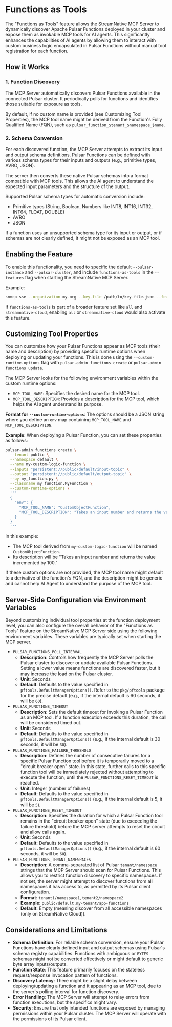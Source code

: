 # Functions as Tools

The "Functions as Tools" feature allows the StreamNative MCP Server to dynamically discover Apache Pulsar Functions deployed in your cluster and expose them as invokable MCP tools for AI agents. This significantly enhances the capabilities of AI agents by allowing them to interact with custom business logic encapsulated in Pulsar Functions without manual tool registration for each function.

## How it Works

### 1. Function Discovery
The MCP Server automatically discovers Pulsar Functions available in the connected Pulsar cluster. It periodically polls for functions and identifies those suitable for exposure as tools.

By default, if no custom name is provided (see Customizing Tool Properties), the MCP tool name might be derived from the Function's Fully Qualified Name (FQN), such as `pulsar_function_$tenant_$namespace_$name`.

### 2. Schema Conversion
For each discovered function, the MCP Server attempts to extract its input and output schema definitions. Pulsar Functions can be defined with various schema types for their inputs and outputs (e.g., primitive types, AVRO, JSON).

The server then converts these native Pulsar schemas into a format compatible with MCP tools. This allows the AI agent to understand the expected input parameters and the structure of the output.

Supported Pulsar schema types for automatic conversion include:
*   Primitive types (String, Boolean, Numbers like INT8, INT16, INT32, INT64, FLOAT, DOUBLE)
*   AVRO
*   JSON

If a function uses an unsupported schema type for its input or output, or if schemas are not clearly defined, it might not be exposed as an MCP tool.

## Enabling the Feature
To enable this functionality, you need to specific the default `--pulsar-instance` and `--pulsar-cluster`, and include `functions-as-tools` in the `--features` flag when starting the StreamNative MCP Server.

Example:
```bash
snmcp sse --organization my-org --key-file /path/to/key-file.json --features pulsar-admin,pulsar-client,functions-as-tools --pulsar-instance instance --pulsar-cluster cluster
```
If `functions-as-tools` is part of a broader feature set like `all` and `streamnative-cloud`, enabling `all` or `streamnative-cloud` would also activate this feature.

## Customizing Tool Properties
You can customize how your Pulsar Functions appear as MCP tools (their name and description) by providing specific runtime options when deploying or updating your functions. This is done using the `--custom-runtime-options` flag with `pulsar-admin functions create` or `pulsar-admin functions update`.

The MCP Server looks for the following environment variables within the custom runtime options:
*   `MCP_TOOL_NAME`: Specifies the desired name for the MCP tool.
*   `MCP_TOOL_DESCRIPTION`: Provides a description for the MCP tool, which helps the AI agent understand its purpose.

**Format for `--custom-runtime-options`**:
The options should be a JSON string where you define an `env` map containing `MCP_TOOL_NAME` and `MCP_TOOL_DESCRIPTION`.

**Example**:
When deploying a Pulsar Function, you can set these properties as follows:
```bash
pulsar-admin functions create \
  --tenant public \
  --namespace default \
  --name my-custom-logic-function \
  --inputs "persistent://public/default/input-topic" \
  --output "persistent://public/default/output-topic" \
  --py my_function.py \
  --classname my_function.MyFunction \
  --custom-runtime-options \
  '''
  {
    "env": {
      "MCP_TOOL_NAME": "CustomObjectFunction",
      "MCP_TOOL_DESCRIPTION": "Takes an input number and returns the value incremented by 100."
    }
  }
  '''
```
In this example:
- The MCP tool derived from `my-custom-logic-function` will be named `CustomObjectFunction`.
- Its description will be "Takes an input number and returns the value incremented by 100."

If these custom options are not provided, the MCP tool name might default to a derivative of the function's FQN, and the description might be generic and cannot help AI Agent to understand the purpose of the MCP tool.

## Server-Side Configuration via Environment Variables

Beyond customizing individual tool properties at the function deployment level, you can also configure the overall behavior of the "Functions as Tools" feature on the StreamNative MCP Server side using the following environment variables. These variables are typically set when starting the MCP server.

*   `PULSAR_FUNCTIONS_POLL_INTERVAL`
    *   **Description**: Controls how frequently the MCP Server polls the Pulsar cluster to discover or update available Pulsar Functions. Setting a lower value means functions are discovered faster, but it may increase the load on the Pulsar cluster.
    *   **Unit**: Seconds
    *   **Default**: Defaults to the value specified in `pftools.DefaultManagerOptions()`. Refer to the `pkg/pftools` package for the precise default (e.g., if the internal default is 60 seconds, it will be `60`).
*   `PULSAR_FUNCTIONS_TIMEOUT`
    *   **Description**: Sets the default timeout for invoking a Pulsar Function as an MCP tool. If a function execution exceeds this duration, the call will be considered timed out.
    *   **Unit**: Seconds
    *   **Default**: Defaults to the value specified in `pftools.DefaultManagerOptions()` (e.g., if the internal default is 30 seconds, it will be `30`).
*   `PULSAR_FUNCTIONS_FAILURE_THRESHOLD`
    *   **Description**: Defines the number of consecutive failures for a specific Pulsar Function tool before it is temporarily moved to a "circuit breaker open" state. In this state, further calls to this specific function tool will be immediately rejected without attempting to execute the function, until the `PULSAR_FUNCTIONS_RESET_TIMEOUT` is reached.
    *   **Unit**: Integer (number of failures)
    *   **Default**: Defaults to the value specified in `pftools.DefaultManagerOptions()` (e.g., if the internal default is 5, it will be `5`).
*   `PULSAR_FUNCTIONS_RESET_TIMEOUT`
    *   **Description**: Specifies the duration for which a Pulsar Function tool remains in the "circuit breaker open" state (due to exceeding the failure threshold) before the MCP server attempts to reset the circuit and allow calls again.
    *   **Unit**: Seconds
    *   **Default**: Defaults to the value specified in `pftools.DefaultManagerOptions()` (e.g., if the internal default is 60 seconds, it will be `60`).
*   `PULSAR_FUNCTIONS_TENANT_NAMESPACES`
    *   **Description**: A comma-separated list of Pulsar `tenant/namespace` strings that the MCP Server should scan for Pulsar Functions. This allows you to restrict function discovery to specific namespaces. If not set, the server might attempt to discover functions from all namespaces it has access to, as permitted by its Pulsar client configuration.
    *   **Format**: `tenant1/namespace1,tenant2/namespace2`
    *   **Example**: `public/default,my-tenant/app-functions`
    *   **Default**: Empty (meaning discover from all accessible namespaces (only on StreamNative Cloud)).

## Considerations and Limitations

*   **Schema Definition**: For reliable schema conversion, ensure your Pulsar Functions have clearly defined input and output schemas using Pulsar's schema registry capabilities. Functions with ambiguous or `BYTES` schemas might not be converted effectively or might default to generic byte array inputs/outputs.
*   **Function State**: This feature primarily focuses on the stateless request/response invocation pattern of functions.
*   **Discovery Latency**: There might be a slight delay between deploying/updating a function and it appearing as an MCP tool, due to the server's polling interval for function discovery.
*   **Error Handling**: The MCP Server will attempt to relay errors from function executions, but the specifics might vary.
*   **Security**: Ensure that only intended functions are exposed by managing permissions within your Pulsar cluster. The MCP Server will operate with the permissions of its Pulsar client.
